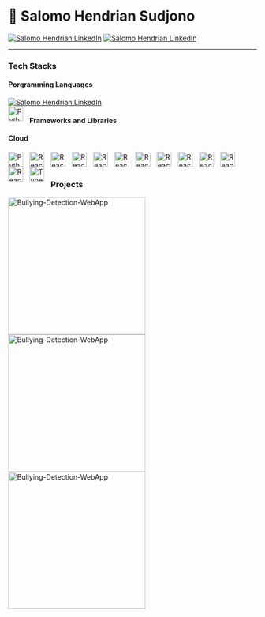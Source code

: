# 🧑 Salomo Hendrian Sudjono
<a href="https://www.linkedin.com/in/salomohendriansudjono/">
  <img alt="Salomo Hendrian LinkedIn" title="View my LinkedIn" src="https://img.shields.io/badge/linkedin-%230077B5.svg?style=for-the-badge&logo=linkedin&logoColor=white"/></a>

<a href="https://www.linkedin.com/in/salomohendriansudjono/">
  <img alt="Salomo Hendrian LinkedIn" title="View my LinkedIn" src="https://custom-icon-badges.demolab.com/badge/-Download-F25278?style=for-the-badge&logo=download&logoColor=white"/></a>
  
---

### Tech Stacks
#### Porgramming Languages

<a href="https://www.linkedin.com/in/salomohendriansudjono/">
  <img alt="Salomo Hendrian LinkedIn" title="View my LinkedIn" src="https://img.shields.io/badge/python-3670A0?style=for-the-badge&logo=python&logoColor=ffdd54"/></a>
<br>
<img align="left" alt="Python" width="30px" style="padding-right:10px;" src="https://custom-icon-badges.demolab.com/badge/Issue-red.svg?logo=issue-opened&logoColor=fff" />


#### Frameworks and Libraries
#### Cloud

<div>
  <img align="left" alt="Python" width="30px" style="padding-right:10px;" src="https://cdn.jsdelivr.net/gh/devicons/devicon/icons/python/python-plain.svg" />
  <img align="left" alt="React" width="30px" style="padding-right:10px;" src="https://cdn.jsdelivr.net/gh/devicons/devicon/icons/pandas/pandas-original.svg" />
  <img align="left" alt="React" width="30px" style="padding-right:10px;" src="https://cdn.jsdelivr.net/gh/devicons/devicon/icons/tensorflow/tensorflow-original.svg" />
  <img align="left" alt="React" width="30px" style="padding-right:10px;" src="https://cdn.jsdelivr.net/gh/devicons/devicon/icons/fastapi/fastapi-original-wordmark.svg" />
  <img align="left" alt="React" width="30px" style="padding-right:10px;" src="https://cdn.jsdelivr.net/gh/devicons/devicon/icons/pytorch/pytorch-original.svg" />
  <img align="left" alt="React" width="30px" style="padding-right:10px;" src="https://cdn.jsdelivr.net/gh/devicons/devicon/icons/playwright/playwright-original.svg" />
  <img align="left" alt="React" width="30px" style="padding-right:10px;" src="https://cdn.jsdelivr.net/gh/devicons/devicon/icons/apachespark/apachespark-original.svg" />
  <img align="left" alt="React" width="30px" style="padding-right:10px;" src="https://cdn.jsdelivr.net/gh/devicons/devicon/icons/amazonwebservices/amazonwebservices-plain-wordmark.svg" />
  <img align="left" alt="React" width="30px" style="padding-right:10px;" src="https://cdn.jsdelivr.net/gh/devicons/devicon/icons/vitejs/vitejs-original.svg" />  
  <img align="left" alt="React" width="30px" style="padding-right:10px;" src="https://cdn.jsdelivr.net/gh/devicons/devicon/icons/tailwindcss/tailwindcss-original.svg" />
  <img align="left" alt="React" width="30px" style="padding-right:10px;" src="https://cdn.jsdelivr.net/gh/devicons/devicon/icons/nodejs/nodejs-original.svg" />
  <img align="left" alt="React" width="30px" style="padding-right:10px;" src="https://cdn.jsdelivr.net/gh/devicons/devicon/icons/react/react-original.svg" />
  <img align="left" alt="TypeScript" width="30px" style="padding-right:10px;" src="https://cdn.jsdelivr.net/gh/devicons/devicon/icons/typescript/typescript-plain.svg" />
</div>   
<br />

#

### Projects
<!-- Repo info cards - https://github.com/anuraghazra/github-readme-stats -->
<!-- Small repo cards (fork) - https://github.com/DenverCoder1/github-readme-stats -->
<p align="left">
  <a href="https://github.com/SalomoHS/Bullying-Detection-WebApp"><img width="278" src="https://github-readme-stats.vercel.app/api/pin/?username=salomohs&repo=Bullying-Detection-WebApp&theme=dracula" alt="Bullying-Detection-WebApp"></a>
  <a href="https://github.com/SalomoHS/Bullying-Detection-WebApp"><img width="278" src="https://github-readme-stats.vercel.app/api/pin/?username=salomohs&repo=Bullying-Detection-WebApp&theme=dracula" alt="Bullying-Detection-WebApp"></a>
  <a href="https://github.com/SalomoHS/Bullying-Detection-WebApp"><img width="278" src="https://github-readme-stats.vercel.app/api/pin/?username=salomohs&repo=Bullying-Detection-WebApp&theme=dracula" alt="Bullying-Detection-WebApp"></a>
</p>

<!--
**SalomoHS/SalomoHS** is a ✨ _special_ ✨ repository because its `README.md` (this file) appears on your GitHub profile.

Here are some ideas to get you started:

- 🔭 I’m currently working on ...
- 🌱 I’m currently learning ...
- 👯 I’m looking to collaborate on ...
- 🤔 I’m looking for help with ...
- 💬 Ask me about ...
- 📫 How to reach me: ...
- 😄 Pronouns: ...
- ⚡ Fun fact: ...
-->
